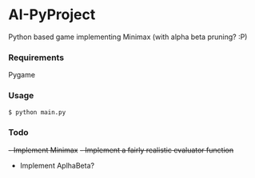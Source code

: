# AI-PyProject
Python based game implementing Minimax (with alpha beta pruning? :P)

### Requirements 
Pygame

### Usage
```sh
$ python main.py
```
### Todo 
~~- Implement Minimax~~ 
~~- Implement a fairly realistic evaluator function~~
- Implement AplhaBeta?